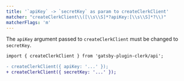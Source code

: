 ```yaml
---
title: '`apiKey` -> `secretKey` as param to createClerkClient'
matcher: "createClerkClient\\([\\s\\S]*?apiKey:[\\s\\S]*?\\)"
matcherFlags: 'm'
---
```


The `apiKey` argument passed to `createClerkClient` must be changed to `secretKey`.

```diff
import { createClerkClient } from 'gatsby-plugin-clerk/api';

- createClerkClient({ apiKey: '...' });
+ createClerkClient({ secretKey: '...' });
```
